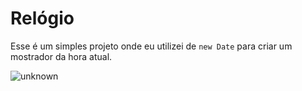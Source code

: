 # Relógio 
Esse é um simples projeto onde eu utilizei de `new Date` para  criar um mostrador da hora atual.

![unknown](https://user-images.githubusercontent.com/93628044/165175492-7698d80a-edc4-46ee-b755-7b444feff873.png)
